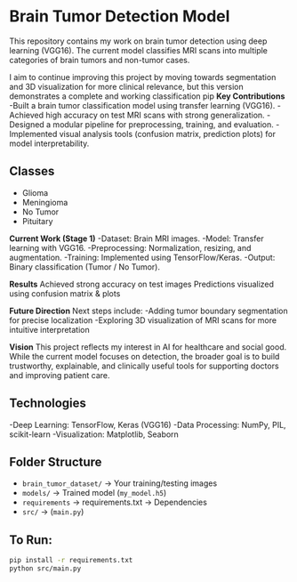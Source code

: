 # Brain Tumor Detection Model
This repository contains my work on brain tumor detection using deep learning (VGG16).
The current model classifies MRI scans into multiple categories of brain tumors and non-tumor cases.

I aim to continue improving this project by moving towards segmentation and 3D visualization for more clinical relevance, but this version demonstrates a complete and working classification pip
 **Key Contributions**
-Built a brain tumor classification model using transfer learning (VGG16).
-Achieved high accuracy on test MRI scans with strong generalization.
-Designed a modular pipeline for preprocessing, training, and evaluation.
-Implemented visual analysis tools (confusion matrix, prediction plots) for model interpretability.

## Classes
- Glioma
- Meningioma
- No Tumor
- Pituitary

**Current Work (Stage 1)**
-Dataset: Brain MRI images.
-Model: Transfer learning with VGG16.
-Preprocessing: Normalization, resizing, and augmentation.
-Training: Implemented using TensorFlow/Keras.
-Output: Binary classification (Tumor / No Tumor).

**Results**
Achieved strong accuracy on test images
Predictions visualized using confusion matrix & plots

**Future Direction**
Next steps include:
-Adding tumor boundary segmentation for precise localization
-Exploring 3D visualization of MRI scans for more intuitive interpretation

**Vision**
This project reflects my interest in AI for healthcare and social good.
While the current model focuses on detection, the broader goal is to build trustworthy, explainable, and clinically useful tools for supporting doctors and improving patient care.

## Technologies
-Deep Learning: TensorFlow, Keras (VGG16)
-Data Processing: NumPy, PIL, scikit-learn
-Visualization: Matplotlib, Seaborn

## Folder Structure
- `brain_tumor_dataset/` → Your training/testing images
- `models/` → Trained model (`my_model.h5`)
- `requirements` → requirements.txt →  Dependencies
- `src/` → (`main.py`)

## To Run:
```bash
pip install -r requirements.txt
python src/main.py
